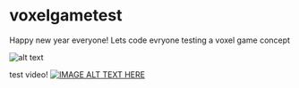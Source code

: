 # voxelgametest
Happy new year everyone!
Lets code evryone
testing a voxel game concept

![alt text](https://giantbomb1.cbsistatic.com/uploads/scale_small/8/87610/3094098-galacticaboxart.jpg)


test video!
[![IMAGE ALT TEXT HERE](https://i.ytimg.com/vi/9p2d-CuVlgc/hqdefault.jpg?sqp=-oaymwEYCKgBEF5IVfKriqkDCwgBFQAAiEIYAXAB&rs=AOn4CLDatrxUHQmeb_vRl7hKM9zEq6QCIw)](https://www.youtube.com/watch?v=9p2d-CuVlgc&list=PLRqwX-V7Uu6ZF9C0YMKuns9sLDzK6zoiV&index=7)



